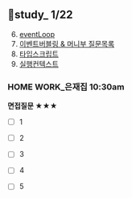 ## 👥study_ 1/22
6. [eventLoop](https://github.com/gay0ung/TIL/blob/master/2021/01_JANUARY/0116.md)
7. [이벤트버블링 & 머니부 질문목록](https://github.com/gay0ung/TIL/blob/master/2021/01_JANUARY/0117.md)
8. [타입스크립트](https://github.com/gay0ung/TIL/blob/master/2021/01_JANUARY/0118.md)
9. [실행컨텍스트](https://github.com/gay0ung/TIL/blob/master/2021/01_JANUARY/0121.md)
 

### HOME WORK_은재집 10:30am
**면접질문  ★★★**
 - [ ] 1
 - [ ] 2
 - [ ] 3
 - [ ] 4
 - [ ] 5


